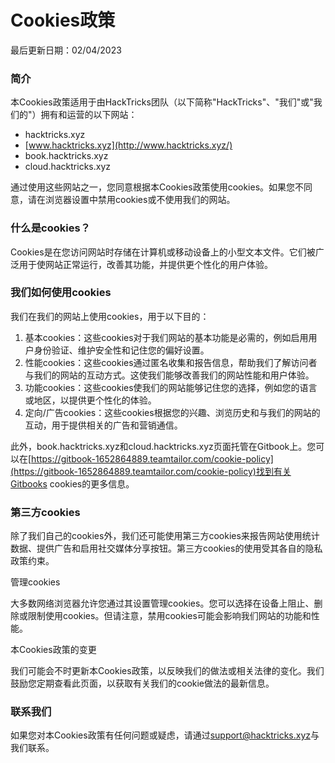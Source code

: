 # Cookies政策

最后更新日期：02/04/2023

### 简介

本Cookies政策适用于由HackTricks团队（以下简称"HackTricks"、"我们"或"我们的"）拥有和运营的以下网站：

* hacktricks.xyz
* [www.hacktricks.xyz](http://www.hacktricks.xyz/)
* book.hacktricks.xyz
* cloud.hacktricks.xyz

通过使用这些网站之一，您同意根据本Cookies政策使用cookies。如果您不同意，请在浏览器设置中禁用cookies或不使用我们的网站。

### 什么是cookies？

Cookies是在您访问网站时存储在计算机或移动设备上的小型文本文件。它们被广泛用于使网站正常运行，改善其功能，并提供更个性化的用户体验。

### 我们如何使用cookies

我们在我们的网站上使用cookies，用于以下目的：

1. 基本cookies：这些cookies对于我们网站的基本功能是必需的，例如启用用户身份验证、维护安全性和记住您的偏好设置。
2. 性能cookies：这些cookies通过匿名收集和报告信息，帮助我们了解访问者与我们的网站的互动方式。这使我们能够改善我们的网站性能和用户体验。
3. 功能cookies：这些cookies使我们的网站能够记住您的选择，例如您的语言或地区，以提供更个性化的体验。
4. 定向/广告cookies：这些cookies根据您的兴趣、浏览历史和与我们的网站的互动，用于提供相关的广告和营销通信。

此外，book.hacktricks.xyz和cloud.hacktricks.xyz页面托管在Gitbook上。您可以在[https://gitbook-1652864889.teamtailor.com/cookie-policy](https://gitbook-1652864889.teamtailor.com/cookie-policy)找到有关Gitbooks cookies的更多信息。

### 第三方cookies

除了我们自己的cookies外，我们还可能使用第三方cookies来报告网站使用统计数据、提供广告和启用社交媒体分享按钮。第三方cookies的使用受其各自的隐私政策约束。

管理cookies

大多数网络浏览器允许您通过其设置管理cookies。您可以选择在设备上阻止、删除或限制使用cookies。但请注意，禁用cookies可能会影响我们网站的功能和性能。

本Cookies政策的变更

我们可能会不时更新本Cookies政策，以反映我们的做法或相关法律的变化。我们鼓励您定期查看此页面，以获取有关我们的cookie做法的最新信息。

### 联系我们

如果您对本Cookies政策有任何问题或疑虑，请通过[support@hacktricks.xyz](mailto:support@hacktricks.xyz)与我们联系。
